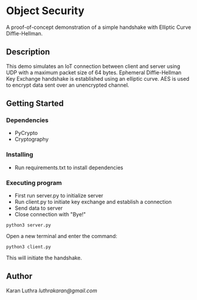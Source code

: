 # Object Security

A proof-of-concept demonstration of a simple handshake with Elliptic Curve Diffie-Hellman.

## Description

This demo simulates an IoT connection between client and server using UDP with a maximum packet size of 64 bytes.
Ephemeral Diffie-Hellman Key Exchange handshake is established using an elliptic curve.
AES is used to encrypt data sent over an unencrypted channel.

## Getting Started

### Dependencies

* PyCrypto
* Cryptography 

### Installing

* Run requirements.txt to install dependencies

### Executing program

* First run server.py to initialize server
* Run client.py to initiate key exchange and establish a connection
* Send data to server
* Close connection with "Bye!"
```
python3 server.py
```
Open a new terminal and enter the command:
```
python3 client.py
```
This will initiate the handshake.


## Author

Karan Luthra _luthrakaran@gmail.com_

